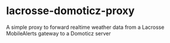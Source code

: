 # lacrosse-domoticz-proxy
A simple proxy to forward realtime weather data from a Lacrosse MobileAlerts gateway to a Domoticz server
